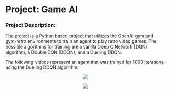 # Project: Game AI
### Project Description:
The project is a Python based project that utilizes the OpenAI gym and gym-retro
environments to train an agent to play retro video games. The possible algorithms
for training are a vanilla Deep Q Network (DQN) algorithm, a Double DQN (DDQN),
and a Dueling DDQN.

The following videos represent an agent that was trained for 1000 iterations
using the Dueling DDQN algorithm:
<p align="center"><img src="./Gifs/Sonic_DuelDDQN.gif"></p>
<p align="center"><img src="./Gifs/JourneyEscape_DuelDDQN.gif"></p>
